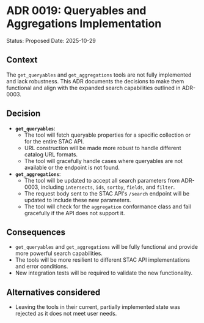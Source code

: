 # ADR 0019: Queryables and Aggregations Implementation

Status: Proposed
Date: 2025-10-29

## Context
The `get_queryables` and `get_aggregations` tools are not fully implemented and lack robustness. This ADR documents the decisions to make them functional and align with the expanded search capabilities outlined in ADR-0003.

## Decision
- **`get_queryables`**:
  - The tool will fetch queryable properties for a specific collection or for the entire STAC API.
  - URL construction will be made more robust to handle different catalog URL formats.
  - The tool will gracefully handle cases where queryables are not available or the endpoint is not found.
- **`get_aggregations`**:
  - The tool will be updated to accept all search parameters from ADR-0003, including `intersects`, `ids`, `sortby`, `fields`, and `filter`.
  - The request body sent to the STAC API's `/search` endpoint will be updated to include these new parameters.
  - The tool will check for the `aggregation` conformance class and fail gracefully if the API does not support it.

## Consequences
- `get_queryables` and `get_aggregations` will be fully functional and provide more powerful search capabilities.
- The tools will be more resilient to different STAC API implementations and error conditions.
- New integration tests will be required to validate the new functionality.

## Alternatives considered
- Leaving the tools in their current, partially implemented state was rejected as it does not meet user needs.
